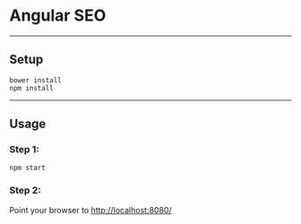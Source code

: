 # Angular SEO

---

## Setup

    bower install
    npm install

---

## Usage

### Step 1:

    npm start

### Step 2:

Point your browser to [http://localhost:8080/](http://localhost:8080/)
